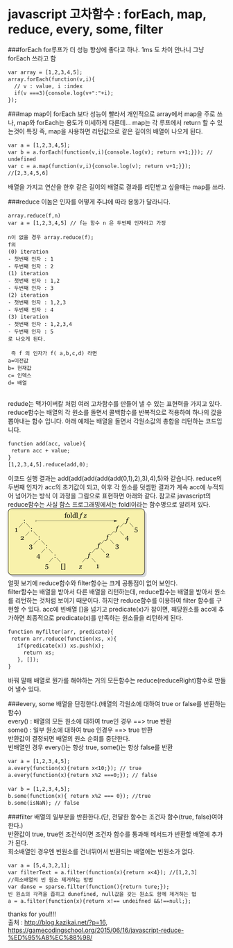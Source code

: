 javascript 고차함수 : forEach, map, reduce, every, some, filter
==============================================================
###forEach
for루프가 더 성능 향상에 좋다고 하나. 1ms 도 차이 안나니 그냥 forEach 쓰라고 함
```
var array = [1,2,3,4,5];
array.forEach(function(v,i){
  // v : value, i :index
  if(v ===3){console.log(v+":"+i); 
});
```
###map
map이 forEach 보다 성능이 빨라서 개인적으로 array에서 map을 주로 쓰나,
map와 forEach는 용도가 미세하게 다른데... map는 각 루프에서 return 할 수 있는것이 특징
즉, map을 사용하면 리턴값으로 같은 길이의 배열이 나오게 된다.
```
var a = [1,2,3,4,5];
var b = a.forEach(function(v,i){console.log(v); return v+1;}}); // undefined
var c = a.map(function(v,i){console.log(v); return v+1;}}); //[2,3,4,5,6]
```
 배열을 가지고 연산을 한후 같은 길이의 배열로 결과를 리턴받고 싶을때는 map를 쓰라.
 
###reduce
이놈은 인자를 어떻게 주냐에 따라 용동가 달라니다.
```
array.reduce(f,n)
var a = [1,2,3,4,5] // f는 함수 n 은 두번째 인자라고 가정

n이 없을 경우 array.reduce(f);
f의 
(0) iteration 
- 첫번째 인자 : 1
- 두번째 인자 : 2
(1) iteration
- 첫번째 인자 : 1,2
- 두번째 인자 : 3
(2) iteration
- 첫번째 인자 : 1,2,3
- 두번째 인자 : 4
(3) iteration
- 첫번째 인자 : 1,2,3,4
- 두번째 인자 : 5
로 나오게 된다.

 즉 f 의 인자가 f( a,b,c,d) 라면
a=이전값
b= 현재값
c= 인덱스
d= 배열
 
 ```
 redude는 맥가이버칼 처럼 여러 고차함수를 만들어 낼 수 있는 표현력을 가지고 있다. reduce함수는 배열의 각 원소를 돌면서 콜백함수를 반복적으로 적용하여 하나의 값을 뽑아내는 함수 입니다.
 아래 예제는 배열을 돌면서 각원소값의 총합을 리턴하는 코드입니다.
 ```
 function add(acc, value){
  return acc + value;
 }
 [1,2,3,4,5].reduce(add,0);
 ```
 이코드 실행 결과는 add(add(add(add(add(0,1),2),3),4),5)와 같습니다.
 reduce의 두번째 인자가 acc의 초기값이 되고, 이후 각 원소를 덧셈한 결과가 계속 acc에 누적되어 넘어가는 방식
 이 과정을 그림으로 표현하면 아래와 같다.
 참고로 javascript의 reduce함수는 사실 함스 프로그래밍에서는 foldl이라는 함수명으로 알려져 있다.  
 <img src="https://github.com/leedo1982/study/blob/master/JAVASCRIPT/image/foldl.png">  
 얼핏 보기에 reduce함수와 filter함수는 크게 공통점이 없어 보인다.  
 filter함수는 배열을 받아서 다른 배열을 리턴하는데, reduce함수는 배열을 받아서 원소를 리턴하는 것처럼 보이기 때문이다.
 하지만 reduce함수를 이용하여 filter 함수를 구현할 수 있다.
 acc에 빈배열 []을 넘기고 predicate(x)가 참이면, 해당원소를 acc에 추가하면 최종적으로 predicate(x)를 만족하는 원소들을 리턴하게 된다.
 ```
 function myfilter(arr, predicate){
  return arr.reduce(function(xs, x){
    if(predicate(x)) xs.push(x);
      return xs;
    }, []);
 }
 ```
 바꿔 말해 배열로 뭔가를 해야하는 거의 모든함수는 reduce(reduceRight)함수로 만들어 낼수 있다.  
 
###every, some
배열을 단정한다.(배열의 각원소에 대하여 true or false를 반환하는 함수)  
every() : 배열의 모든 원소에 대하여 true인 경우 ==> true 반환    
some() : 일부 원소에 대하여 true 인경우 ==> true 반환    
반환값이 결정되면 배열의 원소 순회를 중단한다.  
빈배열인 경우 every()는 항상 true, some()는 항상 false를 반환  
```
var a = [1,2,3,4,5];
a.every(function(x){return x<10;}); // true
a.every(function(x){return x%2 ===0;}); // false

var b = [1,2,3,4,5];
b.some(function(x){ return x%2 === 0}); //true
b.some(isNaN); // false
```
###filter
배열의 일부분을 반환한다.(단, 전달한 함수는 조건자 함수(true, false)여야한다.)  
반환값이  true, true인 조건식이면 조건자 함수를 통과해 메서드가 반환할 배열에 추가가 된다.  
희소배열인 경우엔 빈원소를 건너뛰어서 반환되는 배열에는 빈원소가 없다.  
```
var a = [5,4,3,2,1];
var filterText = a.filter(function(x){return x<4}); //[1,2,3]
//희소배열의 빈 원소 제거하는 방법
var danse = sparse.filter(function(){return ture;}); 
빈 원소의 각격을 좁히고 dunefined, null값을 갖는 원소도 함께 제거하는 법
a = a.filter(function(x){return x!== undeifned &&!==null;};
```
 
 
 
 
 
 
 thanks for you!!!!  
 출처 : http://blog.kazikai.net/?p=16, https://gamecodingschool.org/2015/06/16/javascript-reduce-%ED%95%A8%EC%88%98/
